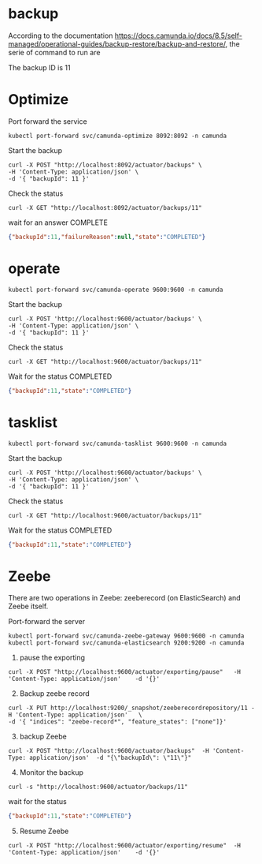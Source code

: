 # backup


According to the documentation https://docs.camunda.io/docs/8.5/self-managed/operational-guides/backup-restore/backup-and-restore/, the serie of command to run are

The backup ID is 11

# Optimize

Port forward the service
````shell
kubectl port-forward svc/camunda-optimize 8092:8092 -n camunda
````
Start the backup

````shell
curl -X POST "http://localhost:8092/actuator/backups" \
-H 'Content-Type: application/json' \
-d '{ "backupId": 11 }'
````

Check the status
````shell
curl -X GET "http://localhost:8092/actuator/backups/11"
````

wait for an answer COMPLETE
```json
{"backupId":11,"failureReason":null,"state":"COMPLETED"}
```


# operate
````shell
kubectl port-forward svc/camunda-operate 9600:9600 -n camunda
````

Start the backup
````shell
curl -X POST 'http://localhost:9600/actuator/backups' \
-H 'Content-Type: application/json' \
-d '{ "backupId": 11 }'
````


Check the status
````shell
curl -X GET "http://localhost:9600/actuator/backups/11"
````

Wait for the status COMPLETED

```json
{"backupId":11,"state":"COMPLETED"}
```

# tasklist

````shell
kubectl port-forward svc/camunda-tasklist 9600:9600 -n camunda
````

Start the backup
````shell
curl -X POST 'http://localhost:9600/actuator/backups' \
-H 'Content-Type: application/json' \
-d '{ "backupId": 11 }'
````


Check the status
````shell
curl -X GET "http://localhost:9600/actuator/backups/11"
````

Wait for the status COMPLETED

```json
{"backupId":11,"state":"COMPLETED"}
```


# Zeebe

There are two operations in Zeebe: zeeberecord (on ElasticSearch) and Zeebe itself.

Port-forward the server
```shell
kubectl port-forward svc/camunda-zeebe-gateway 9600:9600 -n camunda
kubectl port-forward svc/camunda-elasticsearch 9200:9200 -n camunda
```

1. pause the exporting

```shell
curl -X POST "http://localhost:9600/actuator/exporting/pause"   -H 'Content-Type: application/json'    -d '{}'
```

2. Backup zeebe record

```shell
curl -X PUT http://localhost:9200/_snapshot/zeeberecordrepository/11 -H 'Content-Type: application/json'   \
-d '{ "indices": "zeebe-record*", "feature_states": ["none"]}'
```

3. backup Zeebe 
```shell
curl -X POST "http://localhost:9600/actuator/backups"  -H 'Content-Type: application/json'  -d "{\"backupId\": \"11\"}"
```

4. Monitor the backup
```shell
curl -s "http://localhost:9600/actuator/backups/11"
```
wait for the status
```json
{"backupId":11,"state":"COMPLETED"}
```

5. Resume Zeebe

```shell
curl -X POST "http://localhost:9600/actuator/exporting/resume"  -H 'Content-Type: application/json'    -d '{}'
```


